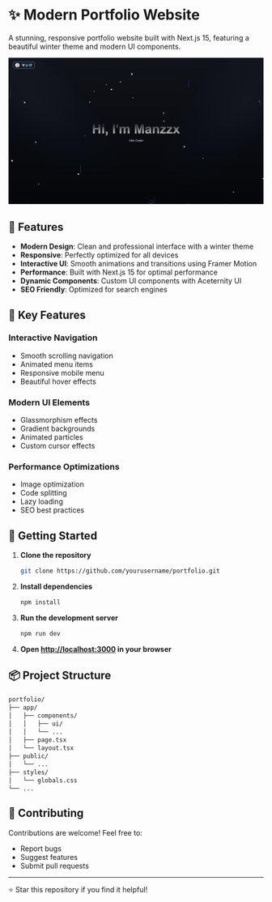 # ✨ Modern Portfolio Website

A stunning, responsive portfolio website built with Next.js 15, featuring a beautiful winter theme and modern UI components.

![Portfolio Preview](public/preview.png)

## 🚀 Features

- **Modern Design**: Clean and professional interface with a winter theme
- **Responsive**: Perfectly optimized for all devices
- **Interactive UI**: Smooth animations and transitions using Framer Motion
- **Performance**: Built with Next.js 15 for optimal performance
- **Dynamic Components**: Custom UI components with Aceternity UI
- **SEO Friendly**: Optimized for search engines

## 🎨 Key Features

### Interactive Navigation
- Smooth scrolling navigation
- Animated menu items
- Responsive mobile menu
- Beautiful hover effects

### Modern UI Elements
- Glassmorphism effects
- Gradient backgrounds
- Animated particles
- Custom cursor effects

### Performance Optimizations
- Image optimization
- Code splitting
- Lazy loading
- SEO best practices

## 🚀 Getting Started

1. **Clone the repository**
   ```bash
   git clone https://github.com/yourusername/portfolio.git
   ```

2. **Install dependencies**
   ```bash
   npm install
   ```

3. **Run the development server**
   ```bash
   npm run dev
   ```

4. **Open [http://localhost:3000](http://localhost:3000) in your browser**

## 📦 Project Structure

```
portfolio/
├── app/
│   ├── components/
│   │   ├── ui/
│   │   └── ...
│   ├── page.tsx
│   └── layout.tsx
├── public/
│   └── ...
├── styles/
│   └── globals.css
└── ...
```

## 🤝 Contributing

Contributions are welcome! Feel free to:
- Report bugs
- Suggest features
- Submit pull requests

---

⭐ Star this repository if you find it helpful!
